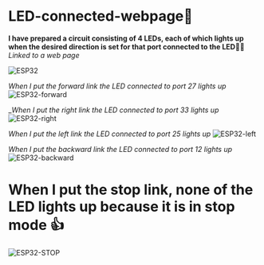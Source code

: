# LED-connected-webpage:robot:
__I have prepared a circuit consisting of 4 LEDs, each of which lights up when the desired direction is set for that port connected to the LED__:woman_technologist:*Linked to a web page*

![ESP32](https://github.com/eng1e/LED-connected-webpage/assets/138841433/4345e2a2-bed4-4699-af48-561b061556aa)

_When I put the forward link the LED connected to port 27 lights up_
![ESP32-forward](https://github.com/eng1e/LED-connected-webpage/assets/138841433/1029d759-f409-4ea4-bb5b-60cecdb5a718)

__When I put the right link the LED connected to port 33 lights up_
![ESP32-right](https://github.com/eng1e/LED-connected-webpage/assets/138841433/bf5e3b88-9977-46a5-ae79-f13386947a4f)

_When I put the left link the LED connected to port 25 lights up_
![ESP32-left](https://github.com/eng1e/LED-connected-webpage/assets/138841433/e29c782d-7339-4c14-a39e-e333510e469b)

_When I put the backward link the LED connected to port 12 lights up_
![ESP32-backward](https://github.com/eng1e/LED-connected-webpage/assets/138841433/14256f84-81bb-4b8b-88f2-979054e3bc0f)

# When I put the stop link, none of the LED lights up because it is in stop mode :+1:
![ESP32-STOP](https://github.com/eng1e/LED-connected-webpage/assets/138841433/8f990e14-c0a5-42f3-9afd-9de5bb67db4c)
